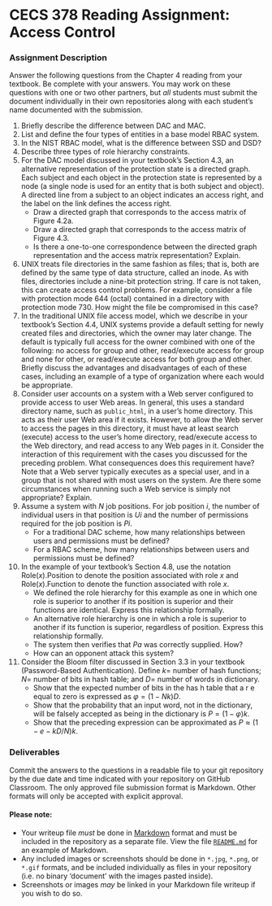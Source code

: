 # CECS 378 Reading Assignment: Access Control

### Assignment Description
Answer the following questions from the Chapter 4 reading from your textbook. Be complete with your answers. You may work on these questions with one or two other partners, but *all* students must submit the document individually in their own repositories along with each student’s name documented with the submission.

1. Briefly describe the difference between DAC and MAC.
2. List and define the four types of entities in a base model RBAC system.
3. In the NIST RBAC model, what is the difference between SSD and DSD?
4. Describe three types of role hierarchy constraints.
5. For the DAC model discussed in your textbook’s Section 4.3, an alternative representation of the protection state is a directed graph. Each subject and each object in the protection state is represented by a node (a single node is used for an entity that is both subject and object). A directed line from a subject to an object indicates an access right, and the label on the link defines the access right.
	* Draw a directed graph that corresponds to the access matrix of Figure 4.2a.
	* Draw a directed graph that corresponds to the access matrix of Figure 4.3.
	* Is there a one-to-one correspondence between the directed graph representation and the access matrix representation? Explain.
6. UNIX treats file directories in the same fashion as files; that is, both are defined by the same type of data structure, called an inode. As with files, directories include a nine-bit protection string. If care is not taken, this can create access control problems. For example, consider a file with protection mode 644 (octal) contained in a directory with protection mode 730. How might the file be compromised in this case?
7. In the traditional UNIX file access model, which we describe in your textbook’s Section 4.4, UNIX systems provide a default setting for newly created files and directories, which the owner may later change. The default is typically full access for the owner combined with one of the following: no access for group and other, read/execute access for group and none for other, or read/execute access for both group and other. Briefly discuss the advantages and disadvantages of each of these cases, including an example of a type of organization where each would be appropriate.
8. Consider user accounts on a system with a Web server configured to provide access to user Web areas. In general, this uses a standard directory name, such as `public_html`, in a user’s home directory. This acts as their user Web area if it exists. However, to allow the Web server to access the pages in this directory, it must have at least search (execute) access to the user’s home directory, read/execute access to the Web directory, and read access to any Web pages in it. Consider the interaction of this requirement with the cases you discussed for the preceding problem. What consequences does this requirement have? Note that a Web server typically executes as a special user, and in a group that is not shared with most users on the system. Are there some circumstances when running such a Web service is simply not appropriate? Explain.
9. Assume a system with $N$ job positions. For job position $i$, the number of individual users in that position is $Ui$ and the number of permissions required for the job position is $Pi$.
	* For a traditional DAC scheme, how many relationships between users and permissions must be defined?
	* For a RBAC scheme, how many relationships between users and permissions must be defined?
10. In the example of your textbook’s Section 4.8, use the notation Role($x$).Position to denote the position associated with role $x$ and Role($x$).Function to denote the function associated with role $x$.
	* We defined the role hierarchy for this example as one in which one role is superior to another if its position is superior and their functions are identical. Express this relationship formally.
	* An alternative role hierarchy is one in which a role is superior to another if its function is superior, regardless of position. Express this relationship formally.
	* The system then verifies that $Pa$ was correctly supplied. How?
	* How can an opponent attack this system?
10. Consider the Bloom filter discussed in Section 3.3 in your textbook (Password-Based Authentication). Define $k =$ number of hash functions; $N =$ number of bits in hash table; and $D =$ number of words in dictionary.
	* Show that the expected number of bits in the has h table that a r e equal to zero is expressed as $φ = (1 − Nk )D$.
	* Show that the probability that an input word, not in the dictionary, will be falsely accepted as being in the dictionary is $P = (1 − φ)k$.
	* Show that the preceding expression can be approximated as $P ≈ (1 − e−kD/N )k$.

### Deliverables

Commit the answers to the questions in a readable file to your git repository by the due date and time indicated with your repository on GitHub Classroom. The only approved file submission format is Markdown. Other formats will only be accepted with explicit approval.

#### Please note:

* Your writeup file *must* be done in [Markdown](https://docs.github.com/en/get-started/writing-on-github/getting-started-with-writing-and-formatting-on-github/basic-writing-and-formatting-syntax) format and must be included in the repository as a separate file. View the file [`README.md`](README.md?plain=1) for an example of Markdown.
* Any included images or screenshots should be done in `*.jpg`, `*.png`, or `*.gif` formats, and be included individually as files in your repository (i.e. no binary ‘document’ with the images pasted inside).
* Screenshots or images *may* be linked in your Markdown file writeup if you wish to do so.